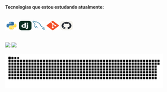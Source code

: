 #

<img align="right" alt="" height="190px" src="https://github.com/user-attachments/assets/9ac3298b-eed7-45b7-af7a-1bdbdfb7dc28">

#### Tecnologias que estou estudando atualmente:
<div style="display: inline_block"><br>
  <img align="center" alt="Lari-Python" height="30" width="40" src="https://raw.githubusercontent.com/devicons/devicon/master/icons/python/python-original.svg">
  <img align="center" alt="Lari-Django" height="30" width="40" src="https://github.com/tandpfun/skill-icons/blob/main/icons/Django.svg">
  <img align="center" alt="Lari-Mysql" height="30" width="40" src="https://github.com/devicons/devicon/blob/master/icons/mysql/mysql-original.svg">
  <img align="center" alt="Lari-Git" height="30" width="40" src="https://github.com/devicons/devicon/blob/master/icons/git/git-original.svg">
  <img align="center" alt="Lari-github" height="30" width="40" src="https://github.com/tandpfun/skill-icons/blob/main/icons/Github-Light.svg">
</div>

# 
<div> 
  <a href = "mailto:larissamenezes.tec@gmail.com"><img src="https://img.shields.io/badge/Gmail-D14836?style=for-the-badge&logo=gmail&logoColor=white" target="_blank"></a>
  <a href="https://www.linkedin.com/in/larissa-de-jesus-menezes-9b5608205" target="_blank"><img src="https://img.shields.io/badge/-LinkedIn-%230077B5?style=for-the-badge&logo=linkedin&logoColor=white" target="_blank"></a> 
</div>

<br>
<div>
<picture>
  <source media="(prefers-color-scheme: dark)" srcset="https://raw.githubusercontent.com/larimenezs/larimenezs/output/github-contribution-grid-snake-dark.svg">
  <source media="(prefers-color-scheme: light)" srcset="https://raw.githubusercontent.com/larimenezs/larimenezs/output/github-contribution-grid-snake.svg">
  <img alt="github contribution grid snake animation" src="https://raw.githubusercontent.com/larimenezs/larimenezs/output/github-contribution-grid-snake.svg">
</picture>
</div>



